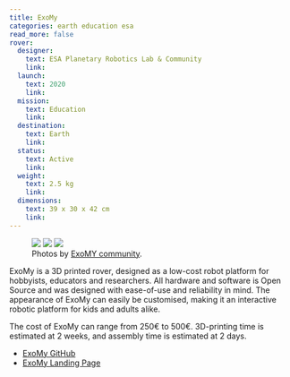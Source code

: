 ```yaml
---
title: ExoMy
categories: earth education esa
read_more: false
rover:
  designer:
    text: ESA Planetary Robotics Lab & Community
    link:
  launch:
    text: 2020
    link:
  mission:
    text: Education
    link:
  destination:
    text: Earth
    link:
  status:
    text: Active
    link:
  weight:
    text: 2.5 kg
    link:
  dimensions:
    text: 39 x 30 x 42 cm
    link:
---
```


<!-- title will be added here -->

<!-- rover details table will be added here -->

<!-- media section -->
<figure>
    <img src="{{ site.url }}/assets/img/exomy/exomy.jpg" />
    <img src="{{ site.url }}/assets/img/exomy/obstacles.gif" />
    <img src="{{ site.url }}/assets/img/exomy/scheme.png" />
    <figcaption>Photos by <a href="https://example.com/">ExoMY community</a>.</figcaption>
</figure>

<!-- text section -->

ExoMy is a 3D printed rover, designed as a low-cost robot platform for hobbyists, educators and researchers. All hardware and software is Open Source and was designed with ease-of-use and reliability in mind. The appearance of ExoMy can easily be customised, making it an interactive robotic platform for kids and adults alike.

The cost of ExoMy can range from 250€ to 500€. 3D-printing time is estimated at 2 weeks, and assembly time is estimated at 2 days.

- [ExoMy GitHub](https://github.com/0xD0M1M0/ExoMy)
- [ExoMy Landing Page](https://esa-prl.github.io/ExoMy/)

<!--more-->
<!-- NOTE: set "read_mode" to "true" if you add content below this line -->
